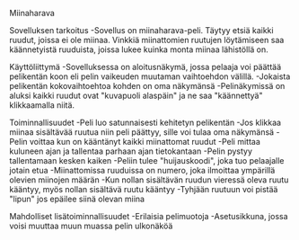 Miinaharava

Sovelluksen tarkoitus
-Sovellus on miinaharava-peli. Täytyy etsiä kaikki ruudut, joissa ei ole miinaa. Vinkkiä miinattomien ruutujen löytämiseen saa käännetyistä ruuduista, joissa lukee kuinka monta miinaa lähistöllä on.

Käyttöliittymä
-Sovelluksessa on aloitusnäkymä, jossa pelaaja voi päättää pelikentän koon eli pelin vaikeuden muutaman vaihtoehdon välillä.
-Jokaista pelikentän kokovaihtoehtoa kohden on oma näkymänsä
-Pelinäkymissä on aluksi kaikki ruudut ovat "kuvapuoli alaspäin" ja ne saa "käännettyä" klikkaamalla niitä.

Toiminnallisuudet
-Peli luo satunnaisesti kehitetyn pelikentän
-Jos klikkaa miinaa sisältävää ruutua niin peli päättyy, sille voi tulaa oma näkymänsä
-Pelin voittaa kun on kääntänyt kaikki miinattomat ruudut
-Peli mittaa kuluneen ajan ja tallentaa parhaan ajan tietokantaan
-Pelin pystyy tallentamaan kesken kaiken
-Peliin tulee "huijauskoodi", joka tuo pelaajalle jotain etua
-Miinattomissa ruuduissa on numero, joka ilmoittaa ympärillä olevien miinojen määrän
-Kun nollan sisältävän ruudun vieressä oleva ruutu kääntyy, myös nollan sisältävä ruutu kääntyy
-Tyhjään ruutuun voi pistää "lipun" jos epäilee siinä olevan miina

Mahdolliset lisätoiminnallisuudet
-Erilaisia pelimuotoja
-Asetusikkuna, jossa voisi muuttaa muun muassa pelin ulkonäköä
